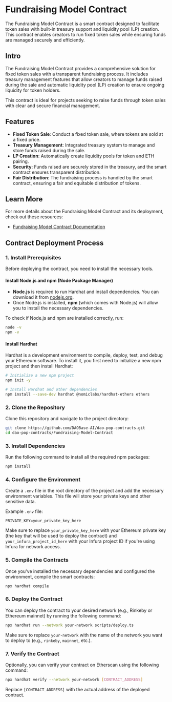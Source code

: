 
# Fundraising Model Contract

The Fundraising Model Contract is a smart contract designed to facilitate token sales with built-in treasury support and liquidity pool (LP) creation. This contract enables creators to run fixed token sales while ensuring funds are managed securely and efficiently.

## Intro

The Fundraising Model Contract provides a comprehensive solution for fixed token sales with a transparent fundraising process. It includes treasury management features that allow creators to manage funds raised during the sale and automatic liquidity pool (LP) creation to ensure ongoing liquidity for token holders.

This contract is ideal for projects seeking to raise funds through token sales with clear and secure financial management.

## Features

- **Fixed Token Sale**: Conduct a fixed token sale, where tokens are sold at a fixed price.
- **Treasury Management**: Integrated treasury system to manage and store funds raised during the sale.
- **LP Creation**: Automatically create liquidity pools for token and ETH pairing.
- **Security**: Funds raised are securely stored in the treasury, and the smart contract ensures transparent distribution.
- **Fair Distribution**: The fundraising process is handled by the smart contract, ensuring a fair and equitable distribution of tokens.

## Learn More

For more details about the Fundraising Model Contract and its deployment, check out these resources:
- [Fundraising Model Contract Documentation](https://github.com/DAOBase-AI/dao-pop-contracts/new/main/Fundraising-Model-Contract/README)

## Contract Deployment Process

### 1. Install Prerequisites

Before deploying the contract, you need to install the necessary tools.

#### Install **Node.js** and **npm** (Node Package Manager)

- **Node.js** is required to run Hardhat and install dependencies. You can download it from [nodejs.org](https://nodejs.org/).
- Once Node.js is installed, **npm** (which comes with Node.js) will allow you to install the necessary dependencies.

To check if Node.js and npm are installed correctly, run:
```bash
node -v
npm -v
```

#### Install **Hardhat**

Hardhat is a development environment to compile, deploy, test, and debug your Ethereum software. To install it, you first need to initialize a new npm project and then install Hardhat:

```bash
# Initialize a new npm project
npm init -y

# Install Hardhat and other dependencies
npm install --save-dev hardhat @nomiclabs/hardhat-ethers ethers
```

### 2. Clone the Repository

Clone this repository and navigate to the project directory:

```bash
git clone https://github.com/DAOBase-AI/dao-pop-contracts.git
cd dao-pop-contracts/Fundraising-Model-Contract
```

### 3. Install Dependencies

Run the following command to install all the required npm packages:

```bash
npm install
```

### 4. Configure the Environment

Create a `.env` file in the root directory of the project and add the necessary environment variables. This file will store your private keys and other sensitive data.

Example `.env` file:

```plaintext
PRIVATE_KEY=your_private_key_here
```

Make sure to replace `your_private_key_here` with your Ethereum private key (the key that will be used to deploy the contract) and `your_infura_project_id_here` with your Infura project ID if you're using Infura for network access.

### 5. Compile the Contracts

Once you've installed the necessary dependencies and configured the environment, compile the smart contracts:

```bash
npx hardhat compile
```

### 6. Deploy the Contract

You can deploy the contract to your desired network (e.g., Rinkeby or Ethereum mainnet) by running the following command:

```bash
npx hardhat run --network your-network scripts/deploy.ts
```

Make sure to replace `your-network` with the name of the network you want to deploy to (e.g., `rinkeby`, `mainnet`, etc.).

### 7. Verify the Contract

Optionally, you can verify your contract on Etherscan using the following command:

```bash
npx hardhat verify --network your-network [CONTRACT_ADDRESS]
```

Replace `[CONTRACT_ADDRESS]` with the actual address of the deployed contract.
